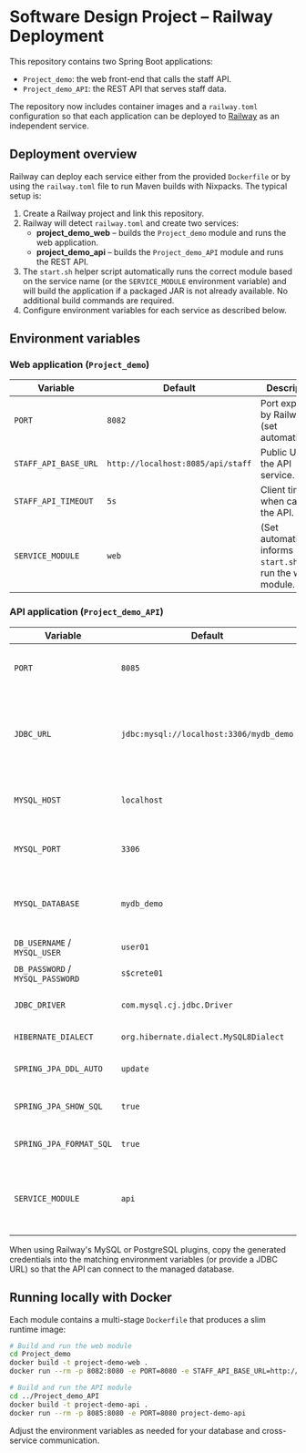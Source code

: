 # Software Design Project – Railway Deployment

This repository contains two Spring Boot applications:

- `Project_demo`: the web front-end that calls the staff API.
- `Project_demo_API`: the REST API that serves staff data.

The repository now includes container images and a `railway.toml` configuration so that each
application can be deployed to [Railway](https://railway.app/) as an independent service.

## Deployment overview

Railway can deploy each service either from the provided `Dockerfile` or by using the
`railway.toml` file to run Maven builds with Nixpacks. The typical setup is:

1. Create a Railway project and link this repository.
2. Railway will detect `railway.toml` and create two services:
   - **project_demo_web** – builds the `Project_demo` module and runs the web application.
   - **project_demo_api** – builds the `Project_demo_API` module and runs the REST API.
3. The `start.sh` helper script automatically runs the correct module based on the service
   name (or the `SERVICE_MODULE` environment variable) and will build the application if a
   packaged JAR is not already available. No additional build commands are required.
4. Configure environment variables for each service as described below.

## Environment variables

### Web application (`Project_demo`)

| Variable | Default | Description |
|----------|---------|-------------|
| `PORT` | `8082` | Port exposed by Railway (set automatically). |
| `STAFF_API_BASE_URL` | `http://localhost:8085/api/staff` | Public URL of the API service. |
| `STAFF_API_TIMEOUT` | `5s` | Client timeout when calling the API. |
| `SERVICE_MODULE` | `web` | (Set automatically) informs `start.sh` to run the web module. |

### API application (`Project_demo_API`)

| Variable | Default | Description |
|----------|---------|-------------|
| `PORT` | `8085` | Port exposed by Railway (set automatically). |
| `JDBC_URL` | `jdbc:mysql://localhost:3306/mydb_demo` | JDBC connection string. Overrides the values below when provided. |
| `MYSQL_HOST` | `localhost` | Database host used when `JDBC_URL` is not provided. |
| `MYSQL_PORT` | `3306` | Database port used when `JDBC_URL` is not provided. |
| `MYSQL_DATABASE` | `mydb_demo` | Database name used when `JDBC_URL` is not provided. |
| `DB_USERNAME` / `MYSQL_USER` | `user01` | Database username. |
| `DB_PASSWORD` / `MYSQL_PASSWORD` | `s$crete01` | Database password. |
| `JDBC_DRIVER` | `com.mysql.cj.jdbc.Driver` | Fully qualified JDBC driver class name. |
| `HIBERNATE_DIALECT` | `org.hibernate.dialect.MySQL8Dialect` | Hibernate SQL dialect. |
| `SPRING_JPA_DDL_AUTO` | `update` | JPA schema management strategy. |
| `SPRING_JPA_SHOW_SQL` | `true` | Enables SQL logging when set to `true`. |
| `SPRING_JPA_FORMAT_SQL` | `true` | Formats SQL logging when set to `true`. |
| `SERVICE_MODULE` | `api` | (Set automatically) informs `start.sh` to run the API module. |

When using Railway's MySQL or PostgreSQL plugins, copy the generated credentials into the
matching environment variables (or provide a JDBC URL) so that the API can connect to the
managed database.

## Running locally with Docker

Each module contains a multi-stage `Dockerfile` that produces a slim runtime image:

```bash
# Build and run the web module
cd Project_demo
docker build -t project-demo-web .
docker run --rm -p 8082:8080 -e PORT=8080 -e STAFF_API_BASE_URL=http://host.docker.internal:8085/api/staff project-demo-web

# Build and run the API module
cd ../Project_demo_API
docker build -t project-demo-api .
docker run --rm -p 8085:8080 -e PORT=8080 project-demo-api
```

Adjust the environment variables as needed for your database and cross-service communication.
